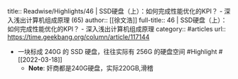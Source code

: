 title:: Readwise/Highlights/46 | SSD硬盘（上）：如何完成性能优化的KPI？ - 深入浅出计算机组成原理 (65)
author:: [[徐文浩]]
full-title:: 46 | SSD硬盘（上）：如何完成性能优化的KPI？ - 深入浅出计算机组成原理
category:: #articles
url:: https://time.geekbang.org/column/article/117144

- 一块标成 240G 的 SSD 硬盘，往往实际有 256G 的硬盘空间 #Highlight #[[2022-03-18]]
	- **Note**: 奸商都是240G硬盘，实际220GB,滑稽